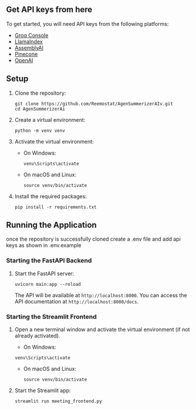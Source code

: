 ## Get API keys from here 

To get started, you will need API keys from the following platforms:

- [Groq Console](https://console.groq.com/keys)
- [LlamaIndex](https://cloud.llamaindex.ai/api-key)
- [AssemblyAI](https://www.assemblyai.com/app/)
- [Pinecone](https://docs.pinecone.io/guides/get-started/quickstart)
- [OpenAI](https://platform.openai.com/api-keys)



## Setup

1. Clone the repository:
   ```
   git clone https://github.com/Reemostat/AgenSummerizerAIv.git
   cd AgenSummerizerAi
   ```

2. Create a virtual environment:
   ```
   python -m venv venv
   ```

3. Activate the virtual environment:
   - On Windows:
     ```
     venv\Scripts\activate
     ```
   - On macOS and Linux:
     ```
     source venv/bin/activate
     ```

4. Install the required packages:
   ```
   pip install -r requirements.txt
   ```

## Running the Application

once the repository is successfully cloned create a .env file and add api keys as shown in .env.example

### Starting the FastAPI Backend

1. Start the FastAPI server:
   ```
   uvicorn main:app --reload
   ```

   The API will be available at `http://localhost:8000`. You can access the API documentation at `http://localhost:8000/docs`.

### Starting the Streamlit Frontend

1. Open a new terminal window and activate the virtual environment (if not already activated).
    - On Windows:
     ```
     venv\Scripts\activate
     ```
   - On macOS and Linux:
     ```
     source venv/bin/activate
     ```



3. Start the Streamlit app:
   ```
   streamlit run meeting_frontend.py
   ```
